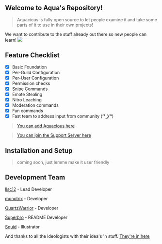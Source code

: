 
## Welcome to Aqua's Repository!

> Aquacious is fully open source to let people examine it and take some parts of it to use in their own projects!

We want to contribute to the stuff already out there so new people can learn! 
![](https://i.imgur.com/4M7IWwP.gif)
## **Feature Checklist**
- [x] Basic Foundation
- [x] Per-Guild Configuration
- [x] Per-User Configuration
- [x] Permission checks
- [x] Snipe Commands
- [x] Emote Stealing
- [X] Nitro Leaching
- [x] Moderation commands
- [x] Fun commands
- [x] Fast team to address input from community ( ͡° ͜ʖ ͡°)

> [You can add Aquacious here](https://discord.com/oauth2/authorize?client_id=834501897666297918&permissions=8&scope=bot)

> [You can join the Support Server here](https://discord.gg/TRc3vENjCW)

## Installation and Setup
> coming soon, just lemme make it user friendly

## Development Team
[llsc12](https://twitter.com/llsc121?s=21) - Lead Developer

[monotrix](https://github.com/monotrix) - Developer

[QuartzWarrior](https://github.com/QuartzWarrior) - Developer

[Superbro](https://twitter.com/suuperbro?s=11) - README Developer

[Squid](https://twitter.com/xzuida?s=21) - Illustrator

And thanks to all the Ideologists with their idea's 'n stuff. [They're in here](https://discord.gg/TRc3vENjCW)
